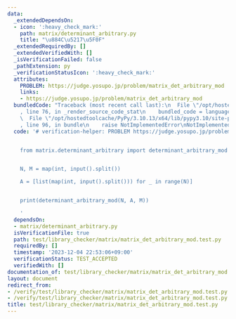 ```yaml
---
data:
  _extendedDependsOn:
  - icon: ':heavy_check_mark:'
    path: matrix/determinant_arbitrary.py
    title: "\u884C\u5217\u5F0F"
  _extendedRequiredBy: []
  _extendedVerifiedWith: []
  _isVerificationFailed: false
  _pathExtension: py
  _verificationStatusIcon: ':heavy_check_mark:'
  attributes:
    PROBLEM: https://judge.yosupo.jp/problem/matrix_det_arbitrary_mod
    links:
    - https://judge.yosupo.jp/problem/matrix_det_arbitrary_mod
  bundledCode: "Traceback (most recent call last):\n  File \"/opt/hostedtoolcache/PyPy/3.10.13/x64/lib/pypy3.10/site-packages/onlinejudge_verify/documentation/build.py\"\
    , line 76, in _render_source_code_stat\n    bundled_code = language.bundle(\n\
    \  File \"/opt/hostedtoolcache/PyPy/3.10.13/x64/lib/pypy3.10/site-packages/onlinejudge_verify/languages/python.py\"\
    , line 96, in bundle\n    raise NotImplementedError\nNotImplementedError\n"
  code: '# verification-helper: PROBLEM https://judge.yosupo.jp/problem/matrix_det_arbitrary_mod


    from matrix.determinant_arbitrary import determinant_arbitrary_mod


    N, M = map(int, input().split())

    A = [list(map(int, input().split())) for _ in range(N)]


    print(determinant_arbitrary_mod(N, A, M))

    '
  dependsOn:
  - matrix/determinant_arbitrary.py
  isVerificationFile: true
  path: test/library_checker/matrix/matrix_det_arbitrary_mod.test.py
  requiredBy: []
  timestamp: '2023-12-04 22:53:06+09:00'
  verificationStatus: TEST_ACCEPTED
  verifiedWith: []
documentation_of: test/library_checker/matrix/matrix_det_arbitrary_mod.test.py
layout: document
redirect_from:
- /verify/test/library_checker/matrix/matrix_det_arbitrary_mod.test.py
- /verify/test/library_checker/matrix/matrix_det_arbitrary_mod.test.py.html
title: test/library_checker/matrix/matrix_det_arbitrary_mod.test.py
---
```

